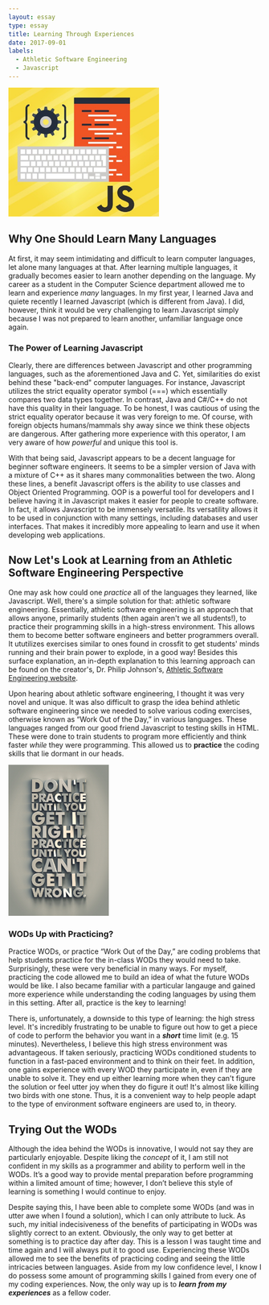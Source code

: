 ```yaml
---
layout: essay
type: essay
title: Learning Through Experiences
date: 2017-09-01
labels:
  - Athletic Software Engineering
  - Javascript
---
```


<img class="ui medium left floated rounded image" width="300" src="../images/javascript.png">

## Why One Should Learn Many Languages

At first, it may seem intimidating and difficult to learn computer languages, let alone many languages at that. After learning multiple languages, it gradually becomes easier to learn another depending on the language. My career as a student in the Computer Science department allowed me to learn and experience *many* languages. In my first year, I learned Java and quiete recently I learned Javascript (which is different from Java). I did, however, think it would be very challenging to learn Javascript simply because I was not prepared to learn another, unfamiliar language once again. 

### The Power of Learning Javascript

Clearly, there are differences between Javascript and other programming languages, such as the aforementioned Java and C. Yet, similarities do exist behind these "back-end" computer languages. For instance, Javascript utilizes the strict equality operator symbol (===) which essentially compares two data types together. In contrast, Java and C#/C++ do not have this quality in their language. To be honest, I was cautious of using the strict equality operator because it was very foreign to me. Of course, with foreign objects humans/mammals shy away since we think these objects are dangerous. After gathering more experience with this operator, I am very aware of how *powerful* and unique this tool is. 

With that being said, Javascript appears to be a decent language for beginner software engineers. It seems to be a simpler version of Java with a mixture of C++ as it shares many commonalities between the two. Along these lines, a benefit Javascript offers is the ability to use classes and Object Oriented Programming. OOP is a powerful tool for developers and I believe having it in Javascript makes it easier for people to create software. In fact, it allows Javascript to be immensely versatile. Its versatility allows it to be used in conjunction with many settings, including databases and user interfaces. That makes it incredibly more appealing to learn and use it when developing web applications.  

## Now Let's Look at Learning from an Athletic Software Engineering Perspective

One may ask how could one *practice* all of the languages they learned, like Javascript. Well, there's a simple solution for that: athletic software engineering. Essentially, athletic software engineering is an approach that allows anyone, primarily students (then again aren't we all students!), to practice their programming skills in a high-stress environment. This allows them to become better software engineers and better programmers overall. It ututilizes exercises similar to ones found in crossfit to get students' minds running and their brain power to explode, in a good way! Besides this surface explanation, an in-depth explanation to this learning approach can be found on the creator's, Dr. Philip Johnson's, [Athletic Software Engineering website](http://philipmjohnson.org/essays/ase-2017.html).

Upon hearing about athletic software engineering, I thought it was very novel and unique. It was also difficult to grasp the idea behind athletic software engineering since we needed to solve various coding exercises, otherwise known as “Work Out of the Day,” in various languages. These languages ranged from our good friend Javascript to testing skills in HTML. These were done to train students to program more efficiently and think faster *while* they were programming. This allowed us to **practice** the coding skills that lie dormant in our heads.  

<img class="ui medium right floated rounded image" height="300" src="../images/practiceiseverything.jpg">

### WODs Up with Practicing? 

Practice WODs, or practice “Work Out of the Day,” are coding problems that help students practice for the in-class WODs they would need to take. Surprisingly, these were very beneficial in many ways. For myself, practicing the code allowed me to build an idea of what the future WODs would be like. I also became familiar with a particular langauge and gained more experience while understanding the coding languages by using them in this setting. After all, practice is the key to learning!

There is, unfortunately, a downside to this type of learning: the high stress level. It's incredibly frustrating to be unable to figure out how to get a piece of code to perform the behavior you want in a **_short_** time limit (e.g. 15 minutes). Nevertheless, I believe this high stress environment was advantageous. If taken seriously, practicing WODs conditioned students to function in a fast-paced environment and to think on their feet. In addition, one gains experience with every WOD they participate in, even if they are unable to solve it. They end up either learning more when they can't figure the solution or feel utter joy when they do figure it out! It's almost like killing two birds with one stone. Thus, it is a convenient way to help people adapt to the type of environment software engineers are used to, in theory.   

## Trying Out the WODs

Although the idea behind the WODs is innovative, I would not say they are particularly enjoyable. Despite liking the *concept* of it, I am still not confident in my skills as a programmer and ability to perform well in the WODs. It’s a good way to provide mental preparation before programming within a limited amount of time; however, I don’t believe this style of learning is something I would continue to enjoy. 

Despite saying this, I have been able to complete some WODs (and was in utter awe when I found a solution), which I can only attribute to luck. As such, my initial indecisiveness of the benefits of participating in WODs was slightly correct to an extent. Obviously, the only way to get better at something is to practice day after day. This is a lesson I was taught time and time again and I will always put it to good use. Experiencing these WODs allowed me to see the benefits of practicing coding and seeing the little intricacies between languages. Aside from my low confidence level, I know I do possess some amount of programming skills I gained from every one of my coding experiences. Now, the only way up is to **_learn from my experiences_** as a fellow coder.  

